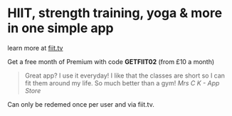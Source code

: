 # HIIT, strength training, yoga & more in one simple app

learn more at [fiit.tv](fiit.tv)

Get a free month of Premium with code **GETFIIT02** (from £10 a month)

> Great app? I use it everyday! I like that the classes are short so I can fit them around my life. So much better than a gym!
_Mrs C K - App Store_

Can only be redemed once per user and via fiit.tv. 
